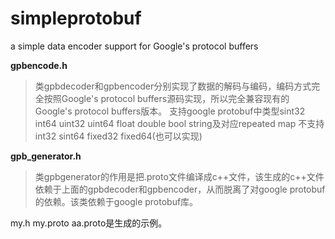 # simpleprotobuf
a simple data encoder support for Google's protocol buffers

**gpbencode.h** 
>类gpbdecoder和gpbencoder分别实现了数据的解码与编码，编码方式完全按照Google's protocol buffers源码实现，所以完全兼容现有的Google's protocol buffers版本。
支持google protobuf中类型sint32 int64 uint32 uint64 float double bool string及对应repeated map
不支持int32 sint64 fixed32 fixed64(也可以实现)

**gpb_generator.h**
>类gpbgenerator的作用是把.proto文件编译成c++文件，该生成的c++文件依赖于上面的gpbdecoder和gpbencoder，从而脱离了对google protobuf的依赖。该类依赖于google protobuf库。

my.h  my.proto aa.proto是生成的示例。
